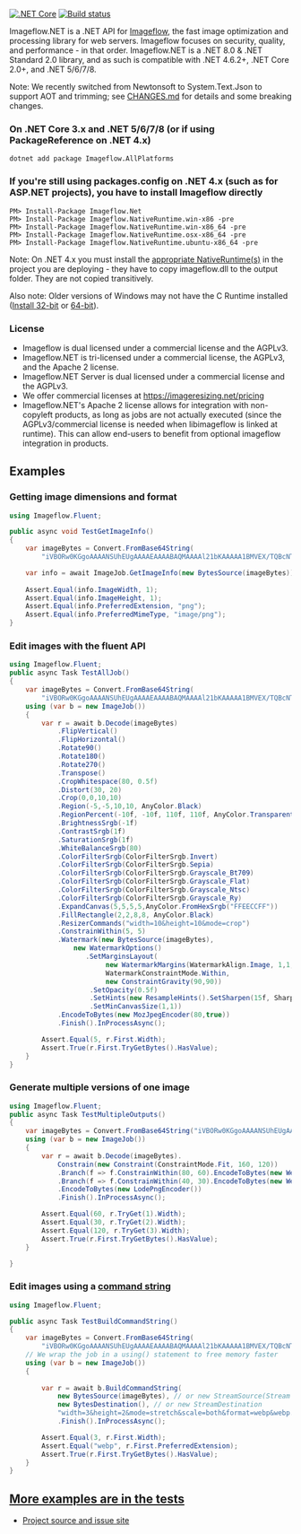 [![.NET Core](https://github.com/imazen/imageflow-dotnet/workflows/.NET%20Core/badge.svg)](https://github.com/imazen/imageflow-dotnet/actions?query=workflow%3A%22.NET+Core%22)
[![Build status](https://ci.appveyor.com/api/projects/status/vqfofqe3bwqwdu4a?svg=true)](https://ci.appveyor.com/project/imazen/imageflow-dotnet)


Imageflow.NET is a .NET API for [Imageflow](https://github.com/imazen/imageflow), the fast image optimization and processing library for web servers. Imageflow focuses on security, quality, and performance - in that order. Imageflow.NET is a .NET 8.0 & .NET Standard 2.0 library, and as such is compatible with .NET 4.6.2+, .NET Core 2.0+, and .NET 5/6/7/8.

Note: We recently switched from Newtonsoft to System.Text.Json to support AOT and trimming; see [CHANGES.md](https://github.com/imazen/imageflow-dotnet/blob/master/CHANGES.md) for details and some breaking changes.

### On .NET Core 3.x and .NET 5/6/7/8 (or if using PackageReference on .NET 4.x)

```
dotnet add package Imageflow.AllPlatforms
```

### If you're still using packages.config on .NET 4.x (such as for ASP.NET projects), you have to install Imageflow directly

```
PM> Install-Package Imageflow.Net
PM> Install-Package Imageflow.NativeRuntime.win-x86 -pre
PM> Install-Package Imageflow.NativeRuntime.win-x86_64 -pre
PM> Install-Package Imageflow.NativeRuntime.osx-x86_64 -pre
PM> Install-Package Imageflow.NativeRuntime.ubuntu-x86_64 -pre
```

Note: On .NET 4.x you must install the [appropriate NativeRuntime(s)](https://www.nuget.org/packages?q=Imageflow+AND+NativeRuntime) in the project you are deploying - they have to copy imageflow.dll to the output folder. They are not copied transitively. 

Also note: Older versions of Windows may not have the C Runtime 
installed ([Install 32-bit](https://aka.ms/vs/16/release/vc_redist.x86.exe) or [64-bit](https://aka.ms/vs/16/release/vc_redist.x64.exe)). 

### License 

* Imageflow is dual licensed under a commercial license and the AGPLv3.
* Imageflow.NET is tri-licensed under a commercial license, the AGPLv3, and the Apache 2 license.
* Imageflow.NET Server is dual licensed under a commercial license and the AGPLv3.
* We offer commercial licenses at https://imageresizing.net/pricing
* Imageflow.NET's Apache 2 license allows for integration with non-copyleft products, as long as jobs are not actually executed (since the AGPLv3/commercial license is needed when libimageflow is linked at runtime). This can allow end-users to benefit from optional imageflow integration in products. 



## Examples
### Getting image dimensions and format

```c#
using Imageflow.Fluent;

public async void TestGetImageInfo()
{
    var imageBytes = Convert.FromBase64String(
        "iVBORw0KGgoAAAANSUhEUgAAAAEAAAABAQMAAAAl21bKAAAAA1BMVEX/TQBcNTh/AAAAAXRSTlPM0jRW/QAAAApJREFUeJxjYgAAAAYAAzY3fKgAAAAASUVORK5CYII=");

    var info = await ImageJob.GetImageInfo(new BytesSource(imageBytes));
    
    Assert.Equal(info.ImageWidth, 1);
    Assert.Equal(info.ImageHeight, 1);
    Assert.Equal(info.PreferredExtension, "png");
    Assert.Equal(info.PreferredMimeType, "image/png");
}
```

### Edit images with the fluent API

```c#
using Imageflow.Fluent;
public async Task TestAllJob()
{
    var imageBytes = Convert.FromBase64String(
        "iVBORw0KGgoAAAANSUhEUgAAAAEAAAABAQMAAAAl21bKAAAAA1BMVEX/TQBcNTh/AAAAAXRSTlPM0jRW/QAAAApJREFUeJxjYgAAAAYAAzY3fKgAAAAASUVORK5CYII=");
    using (var b = new ImageJob())
    {
        var r = await b.Decode(imageBytes)
            .FlipVertical()
            .FlipHorizontal()
            .Rotate90()
            .Rotate180()
            .Rotate270()
            .Transpose()
            .CropWhitespace(80, 0.5f)
            .Distort(30, 20)
            .Crop(0,0,10,10)
            .Region(-5,-5,10,10, AnyColor.Black)
            .RegionPercent(-10f, -10f, 110f, 110f, AnyColor.Transparent)    
            .BrightnessSrgb(-1f)
            .ContrastSrgb(1f)
            .SaturationSrgb(1f)
            .WhiteBalanceSrgb(80)
            .ColorFilterSrgb(ColorFilterSrgb.Invert)
            .ColorFilterSrgb(ColorFilterSrgb.Sepia)
            .ColorFilterSrgb(ColorFilterSrgb.Grayscale_Bt709)
            .ColorFilterSrgb(ColorFilterSrgb.Grayscale_Flat)
            .ColorFilterSrgb(ColorFilterSrgb.Grayscale_Ntsc)
            .ColorFilterSrgb(ColorFilterSrgb.Grayscale_Ry)
            .ExpandCanvas(5,5,5,5,AnyColor.FromHexSrgb("FFEECCFF"))
            .FillRectangle(2,2,8,8, AnyColor.Black)
            .ResizerCommands("width=10&height=10&mode=crop")
            .ConstrainWithin(5, 5)
            .Watermark(new BytesSource(imageBytes), 
                new WatermarkOptions()
                   .SetMarginsLayout(
                        new WatermarkMargins(WatermarkAlign.Image, 1,1,1,1), 
                        WatermarkConstraintMode.Within, 
                        new ConstraintGravity(90,90))
                    .SetOpacity(0.5f)
                    .SetHints(new ResampleHints().SetSharpen(15f, SharpenWhen.Always))
                    .SetMinCanvasSize(1,1))
            .EncodeToBytes(new MozJpegEncoder(80,true))
            .Finish().InProcessAsync();

        Assert.Equal(5, r.First.Width);
        Assert.True(r.First.TryGetBytes().HasValue);
    }
}
```

### Generate multiple versions of one image
```c#
using Imageflow.Fluent;
public async Task TestMultipleOutputs()
{
    var imageBytes = Convert.FromBase64String("iVBORw0KGgoAAAANSUhEUgAAAAEAAAABAQMAAAAl21bKAAAAA1BMVEX/TQBcNTh/AAAAAXRSTlPM0jRW/QAAAApJREFUeJxjYgAAAAYAAzY3fKgAAAAASUVORK5CYII=");
    using (var b = new ImageJob())
    {
        var r = await b.Decode(imageBytes).
            Constrain(new Constraint(ConstraintMode.Fit, 160, 120))
            .Branch(f => f.ConstrainWithin(80, 60).EncodeToBytes(new WebPLosslessEncoder()))
            .Branch(f => f.ConstrainWithin(40, 30).EncodeToBytes(new WebPLossyEncoder(50)))
            .EncodeToBytes(new LodePngEncoder())
            .Finish().InProcessAsync();

        Assert.Equal(60, r.TryGet(1).Width);
        Assert.Equal(30, r.TryGet(2).Width);
        Assert.Equal(120, r.TryGet(3).Width);
        Assert.True(r.First.TryGetBytes().HasValue);
    }

}
```

### Edit images using a [command string](https://docs.imageflow.io/querystring/introduction.html)

```c#
using Imageflow.Fluent;

public async Task TestBuildCommandString()
{
    var imageBytes = Convert.FromBase64String(
        "iVBORw0KGgoAAAANSUhEUgAAAAEAAAABAQMAAAAl21bKAAAAA1BMVEX/TQBcNTh/AAAAAXRSTlPM0jRW/QAAAApJREFUeJxjYgAAAAYAAzY3fKgAAAAASUVORK5CYII=");
    // We wrap the job in a using() statement to free memory faster
    using (var b = new ImageJob())
    {
        
        var r = await b.BuildCommandString(
            new BytesSource(imageBytes), // or new StreamSource(Stream stream, bool disposeStream)
            new BytesDestination(), // or new StreamDestination
            "width=3&height=2&mode=stretch&scale=both&format=webp&webp.quality=80")
            .Finish().InProcessAsync();

        Assert.Equal(3, r.First.Width);
        Assert.Equal("webp", r.First.PreferredExtension);
        Assert.True(r.First.TryGetBytes().HasValue);
    }
}

```

## [More examples are in the tests](https://github.com/imazen/imageflow-dotnet/blob/master/tests/Imageflow.Test/TestApi.cs)


* [Project source and issue site](https://github.com/imazen/imageflow-dotnet)
